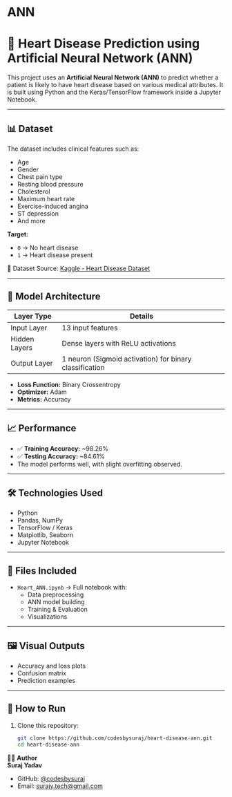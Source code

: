 # ANN
# 🧠 Heart Disease Prediction using Artificial Neural Network (ANN)

This project uses an **Artificial Neural Network (ANN)** to predict whether a patient is likely to have heart disease based on various medical attributes. It is built using Python and the Keras/TensorFlow framework inside a Jupyter Notebook.

---

## 📊 Dataset

The dataset includes clinical features such as:
- Age
- Gender
- Chest pain type
- Resting blood pressure
- Cholesterol
- Maximum heart rate
- Exercise-induced angina
- ST depression
- And more

**Target:**  
- `0` → No heart disease  
- `1` → Heart disease present

📁 Dataset Source: [Kaggle - Heart Disease Dataset](https://www.kaggle.com/datasets/johnsmith88/heart-disease-dataset)

---

## 🧠 Model Architecture

| Layer Type     | Details                          |
|----------------|----------------------------------|
| Input Layer    | 13 input features                |
| Hidden Layers  | Dense layers with ReLU activations |
| Output Layer   | 1 neuron (Sigmoid activation) for binary classification |

- **Loss Function:** Binary Crossentropy  
- **Optimizer:** Adam  
- **Metrics:** Accuracy

---

## 📈 Performance

- ✅ **Training Accuracy:** ~98.26%
- ✅ **Testing Accuracy:** ~84.61%
- The model performs well, with slight overfitting observed.

---

## 🛠️ Technologies Used

- Python
- Pandas, NumPy
- TensorFlow / Keras
- Matplotlib, Seaborn
- Jupyter Notebook

---

## 📁 Files Included

- `Heart_ANN.ipynb` → Full notebook with:
  - Data preprocessing
  - ANN model building
  - Training & Evaluation
  - Visualizations

---

## 🖼️ Visual Outputs

- Accuracy and loss plots
- Confusion matrix
- Prediction examples

---

## 🚀 How to Run

1. Clone this repository:
   ```bash
   git clone https://github.com/codesbysuraj/heart-disease-ann.git
   cd heart-disease-ann


👨‍💻 **Author**  
**Suraj Yadav**  
- GitHub: [@codesbysuraj](https://github.com/codesbysuraj)  
- Email: [surajy.tech@gmail.com](mailto:surajy.tech@gmail.com)

